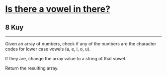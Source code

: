 <h1><a href="https://www.codewars.com/kata/57cff961eca260b71900008f">Is there a vowel in there?</a></h1>
<h2>8 Kuy</h2>
<hr>
<p>Given an array of numbers, check if any of the numbers are the character codes for lower case vowels (a, e, i, o, u).</p>
<p>If they are, change the array value to a string of that vowel.</p>
<p>Return the resulting array.</p>
